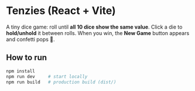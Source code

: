 # Tenzies (React + Vite)

A tiny dice game: roll until **all 10 dice show the same value**. Click a die to **hold/unhold** it between rolls. When you win, the **New Game** button appears and confetti pops 🎉.

## How to run
```bash
npm install
npm run dev     # start locally
npm run build   # production build (dist/)
